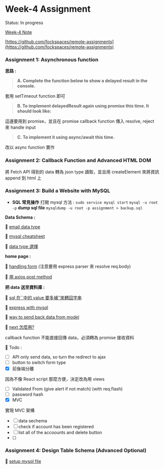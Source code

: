 # Week-4 Assignment

Status: In progress

[Week-4 Note](https://www.notion.so/Week-4-Note-008ade6331c846daaa87ed7ac63f1d8b)

[https://github.com/fockspaces/remote-assignments](https://github.com/fockspaces/remote-assignments)

### Assignment 1: Asynchronous function

**思路 :**

> **A. Complete the function below to show a delayed result in the console.**

套用 setTimeout function 即可

> **B. To implement delayedResult again using promise this time. It should look like:**

這邊要用到 promise，並且在 promise callback function 傳入 resolve, reject 來 handle input

> **C. To implement it using async/await this time.**

改以 async function 實作

### Assignment 2: Callback Function and Advanced HTML DOM

將 Fetch API 得到的 data 轉為 json type 讀取，並且用 createElement 來將資訊 append 到 html 上

### Assignment 3: Build a Website with MySQL

- **SQL 常見操作**
  打開 mysql 方法 :
  `sudo service mysql start`
  `mysql -u root -p`
  **dump sql file**
  `mysqldump -u root -p assignment > backup.sql`

**Data Schema :**

📄 [email data type](https://www.notion.so/Week-4-Assignment-35a6648e88594d30b9bbaa87b408cc91)

📄 [mysql cheatsheet](https://gist.github.com/bradtraversy/c831baaad44343cc945e76c2e30927b3)

📄 [data type 選擇](https://www.yiibai.com/mysql/text.html)

**home page :**

📄 [handling form](https://developer.mozilla.org/en-US/docs/Learn/Server-side/Express_Nodejs/forms) (注意要用 express parser 來 resolve req.body)

📄 [用 axios post method](https://ithelp.ithome.com.tw/articles/10253259)

**把 data 送至資料庫 :**

📄 [sql 在``中的 value 要多補’’來轉回字串](https://stackoverflow.com/questions/49821318/how-to-insert-data-into-mysql-table-using-node-and-express)

📄 [express with mysql](https://dotblogs.com.tw/explooosion/2016/07/18/010601)

📄 [way to send back data from model](https://stackoverflow.com/questions/71262608/in-node-js-how-to-return-mysql-results-from-a-function)

📄 [next 怎麼用?](https://stackoverflow.com/questions/10695629/what-is-the-parameter-next-used-for-in-express)

callback function 不能直接回傳 data，必須轉為 promise 接收資料

🚧 Todo :

- [ ] API only send data, so turn the redirect to ajax
- [ ] button to switch form type
- [x] 前後端分離

因為不像 React script 那麼方便，決定改為用 views

- [ ] Validated From (give alert if not match) (with req.flash)
- [ ] password hash
- [x] MVC

實現 MVC 架構

- [ ] data sechema
- [ ] check if account has been registered
- [ ] list all of the accoounts and delete button
- [ ]

### Assignment 4: Design Table Schema (Advanced Optional)

📄 [setup mysql file](https://www.sqlshack.com/learn-sql-sql-script/)
